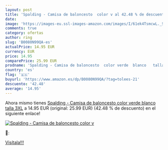 ```yaml
---
layout: post
title: 'Spalding - Camisa de baloncesto  color v al 42.48 % de descuento'
date: 
image: 'https://images-eu.ssl-images-amazon.com/images/I/61ek4TsmcwL._SL200_.jpg'
comments: true
category: ofertas
author: ring
slug: 'B0080N99QA-es'
actualPrice: 14.95 EUR
currency: EUR
price: 14.95
comparePrice: 25.99 EUR
prodname: 'Spalding - Camisa de baloncesto  color verde  blanco   talla 3XL'
country: 'es'
flag: '🇪🇸'
buyurl: 'https://www.amazon.es/dp/B0080N99QA/?tag=tolees-21'
descuento: '42.48'
average: '14.95'
---
```


Ahora mismo tienes [Spalding - Camisa de baloncesto  color verde  blanco   talla 3XL](https://www.amazon.es/dp/B0080N99QA/?tag=tolees-21) a 14.95 EUR (original: 25.99 EUR) (42.48 %  de descuento) en el siguiente enlace!

[![Spalding - Camisa de baloncesto  color v](https://images-eu.ssl-images-amazon.com/images/I/61ek4TsmcwL._SL200_.jpg)](https://www.amazon.es/dp/B0080N99QA/?tag=tolees-21)

🔎:


[Visítala!!!](https://www.amazon.es/dp/B0080N99QA/?tag=tolees-21)
